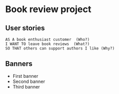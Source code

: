 # Book review project

## User stories 

```
AS A book enthusiast customer  (Who?)
I WANT TO leave book reviews  (What?)
SO THAT others can support authors I like (Why?)
```

## Banners 

- First banner 
- Second banner 
- Third banner